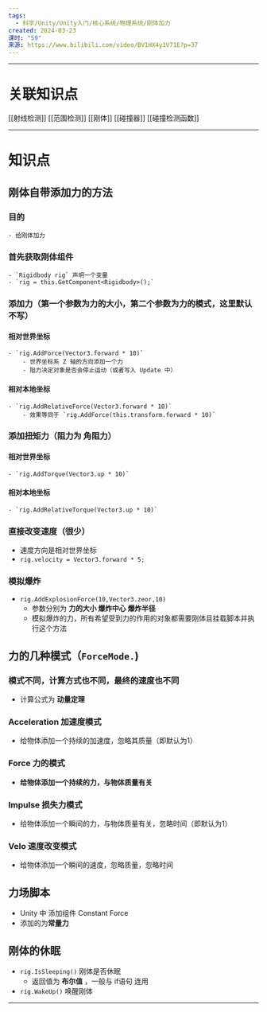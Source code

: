 ```yaml
---
tags:
  - 科学/Unity/Unity入门/核心系统/物理系统/刚体加力
created: 2024-03-23
课时: "59"
来源: https://www.bilibili.com/video/BV1HX4y1V71E?p=37
---
```


---
# 关联知识点

[[射线检测]] [[范围检测]] [[刚体]]  [[碰撞器]]  [[碰撞检测函数]]

---
# 知识点

## 刚体自带添加力的方法

### 目的

	- 给刚体加力
### 首先获取刚体组件

	- `Rigidbody rig` 声明一个变量
	- `rig = this.GetComponent<Rigidbody>();`
### 添加力（第一个参数为**力的大小**，第二个参数为**力的模式**，这里默认不写）

#### 相对世界坐标

	- `rig.AddForce(Vector3.forward * 10)`
		- 世界坐标系 Z 轴的方向添加一个力
		- 阻力决定对象是否会停止运动（或者写入 Update 中）
#### 相对本地坐标

	- `rig.AddRelativeForce(Vector3.forward * 10)`
		- 效果等同于 `rig.AddForce(this.transform.forward * 10)`
### 添加扭矩力（阻力为 角阻力）

#### 相对世界坐标

	- `rig.AddTorque(Vector3.up * 10)`
#### 相对本地坐标

	- `rig.AddRelativeTorque(Vector3.up * 10)`
### 直接改变速度（很少）

- 速度方向是相对世界坐标
- `rig.velocity = Vector3.forward * 5;`
### 模拟爆炸

- `rig.AddExplosionForce(10,Vector3.zeor,10)`
	- 参数分别为 **力的大小  爆炸中心 爆炸半径**
	- 模拟爆炸的力，所有希望受到力的作用的对象都需要刚体且挂载脚本并执行这个方法
## 力的几种模式（`ForceMode.`)

### 模式不同，计算方式也不同，最终的速度也不同

- 计算公式为 **动量定理**
### Acceleration 加速度模式

- 给物体添加一个持续的加速度，忽略其质量（即默认为1）
### Force 力的模式

- **给物体添加一个持续的力，与物体质量有关**
### Impulse 损失力模式

- 给物体添加一个瞬间的力，与物体质量有关，忽略时间（即默认为1）
### Velo 速度改变模式

- 给物体添加一个瞬间的速度，忽略质量，忽略时间
## 力场脚本

- Unity 中 添加组件 Constant Force
- 添加的为**常量力**

## 刚体的休眠

 - `rig.IsSleeping()` 刚体是否休眠
	 - 返回值为 **布尔值** ，一般与 if语句 连用
- `rig.WakeUp()` 唤醒刚体

---
